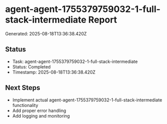 # agent-agent-1755379759032-1-full-stack-intermediate Report

Generated: 2025-08-18T13:36:38.420Z

## Status
- Task: agent-agent-1755379759032-1-full-stack-intermediate
- Status: Completed
- Timestamp: 2025-08-18T13:36:38.420Z

## Next Steps
- Implement actual agent-agent-1755379759032-1-full-stack-intermediate functionality
- Add proper error handling
- Add logging and monitoring

